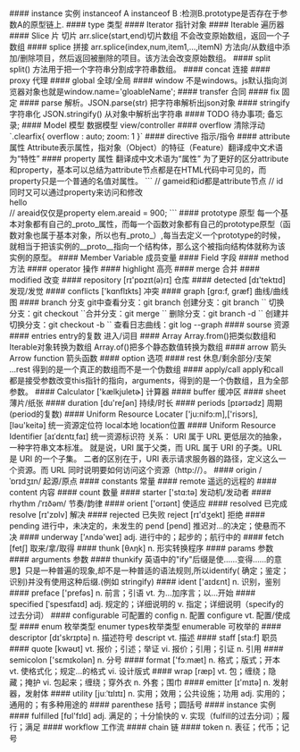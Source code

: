 <div></div>
#### instance 
实例 instanceof A instanceof B :检测B.prototype是否存在于参数A的原型链上.  
#### type 
类型
#### Iterator
指针对象  
#### Iterable 
遍历器
#### Slice 
片 切片 arr.slice(start,end)切片数组 不会改变原始数组，返回一个子数组
#### splice 
拼接 arr.splice(index,num,item1,...,itemN) 方法向/从数组中添加/删除项目，然后返回被删除的项目。该方法会改变原始数组。
#### split
split() 方法用于把一个字符串分割成字符串数组。  
#### concat 
连接
#### proxy
代理
#### global
全球/全局
#### window
不是windows。js默认指向浏览器对象也就是window.name='gloableName';
#### transfer
合同
#### fix
固定
#### parse
解析。JSON.parse(str) 把字符串解析出json对象 
#### stringify
字符串化 JSON.stringify() 从对象中解析出字符串
#### TODO
待办事项; 备忘录;
#### Model
模型 数据模型 view/controller
#### overflow
清除浮动`.clearfix{ overflow : auto; zoom: 1 }`
#### directive 
指示/指令
#### attribute
属性 Attribute表示属性，指对象（Object）的特征（Feature）翻译成中文术语为“特性”
#### property
属性 翻译成中文术语为“属性”  
为了更好的区分attribute和property，基本可以总结为attribute节点都是在HTML代码中可见的，而property只是一个普通的名值对属性。
```
// gameid和id都是attribute节点
// id同时又可以通过property来访问和修改
<div gameid="880" id="box">hello</div> 
// areaid仅仅是property
elem.areaid = 900;
```
#### prototype
原型 每一个基本对象都有自己的_proto_属性，而每一个函数对象都有自己的prototype原型（函数对象也属于基本对象，所以也有_proto_）,每当去定义一个prototype的时候，就相当于把该实例的__proto__指向一个结构体，那么这个被指向结构体就称为该实例的原型。
#### Member Variable
成员变量
#### Field 
字段
#### method
方法
#### operator
操作
#### highlight
高亮
#### merge
合并
#### modified
改变
#### repository  [rɪ'pɒzɪt(ə)rɪ]
仓库
#### detected [dɪ'tektɪd]
发现/发觉
#### conflicts ['kɑnflɪkts]
冲突
#### graph [ɡrɑ:f, ɡræf]
曲线/曲线图
#### branch
分支 git中查看分支：git branch 创建分支：git branch `<name>` 切换分支：git checkout `<name>`合并分支：git merge `<name>` 删除分支：git branch -d `<name>` 创建并切换分支：git checkout -b `<name>` 查看日志曲线：git log --graph
#### sourse
资源
#### entries
entry的复数 进入/词目 
#### Array
Array.from()把类似数组和Iterable对象转换为数组 Array.of()把多个静态数值转换为数组
#### arrow
箭头 Arrow function 箭头函数
#### option
选项
#### rest 
休息/剩余部分/支架 ...rest 得到的是一个真正的数组而不是一个伪数组
#### apply/call
apply和call都是接受参数改变this指针的指向，arguments，得到的是一个伪数组，且为全部参数。
#### Calculator ['kælkjuletɚ]
计算器
#### buffer
缓冲区
#### sheet
薄片/纸张
#### duration [du'reʃən]
持续/时长
#### periods [pɪərɪədz]
周期(period的复数)
#### Uniform Resource Locater ['ju:nifɔ:m],['risɔrs],[ləu'keitə]
统一资源定位符 local本地 location位置
#### Uniform Resource Identifier [aɪˈdɛntɪˌfaɪ]
统一资源标识符  
关系：  
URI 属于 URL 更低层次的抽象，一种字符串文本标准。  
就是说，URI 属于父类，而 URL 属于 URI 的子类。URL 是 URI 的一个子集。  
二者的区别在于，URI 表示请求服务器的路径，定义这么一个资源。而 URL 同时说明要如何访问这个资源（http://）。
#### origin /ˈɒrɪdʒɪn/
起源/原点
#### constants
常量
#### remote
遥远的远程的
#### content
内容
#### count
数量
#### starter ['stɑ:tə]
发动机/发动者
#### rhythm /ˈrɪðəm/
节奏/韵律
#### orient ['orɪənt]
使适应
#### resolved
已完成  resolve [rɪ'zɒlv] 解决
#### rejected
已失败 reject [rɪ'dʒekt] 拒绝
#### pending
进行中，未决定的，未发生的 pend [pend] 推迟对…的决定；使悬而不决
#### underway ['ʌndə'weɪ]
adj. 进行中的；起步的；航行中的
#### fetch [fetʃ]
取来/拿/取得
#### thunk [θʌŋk]
n. 形实转换程序
#### params
参数
#### arguments
参数
#### thunkify
英语中的"ify"后缀是使……变得……的意思】只是一种普遍的现象,却不是一种普适的语法规则,所以identify( 确定；鉴定；识别)并没有使用这种后缀.(例如 stringify)
#### ident ['aɪdɛnt]
n. 识别，鉴别
#### preface ['prefəs]
n. 前言；引语 vt. 为…加序言；以…开始
#### specified [ˈspesɪfaɪd]
adj. 规定的；详细说明的 v. 指定；详细说明（specify的过去分词）
#### configurable 
可配置的 config n. 配置 configure vt. 配置/使成型
#### enum 
枚举类型 enumer types枚举类型 enumerable 可枚举的
#### descriptor [dɪ'skrɪptə]
n. 描述符号 descript vt. 描述
#### staff [sta:f]
职员
#### quote [kwəʊt]
vt. 报价；引述；举证 vi. 报价；引用；引证 n. 引用
#### semicolon ['sɛmɪkolən]
n. 分号
#### format ['fɔːmæt]
n. 格式；版式；开本 vt. 使格式化；规定…的格式 vi. 设计版式
#### wrap [ræp]
vt. 包；缠绕；隐藏；掩护 vi. 包起来；缠绕；穿外衣 n. 外套；围巾
#### emitter [ɪ'mɪtə]
n. 发射器，发射体
#### utility [juːˈtɪlɪtɪ]
n. 实用；效用；公共设施；功用 adj. 实用的；通用的；有多种用途的
#### parenthese 
括号；圆括号
#### instance
实例
#### fulfilled [fʊl'fɪld]
adj. 满足的；十分愉快的 v. 实现（fulfill的过去分词）；履行；满足
#### workflow
工作流
#### chain
链
#### token
n. 表征；代币；记号